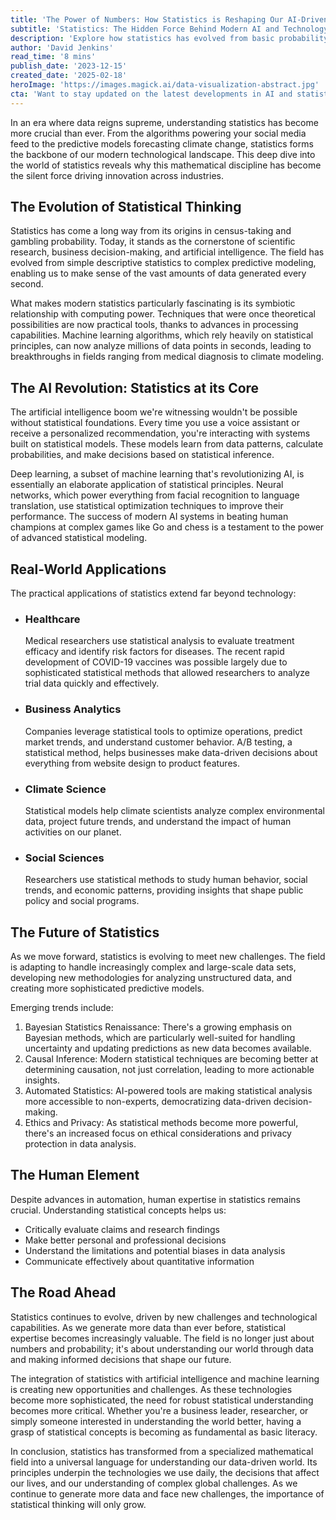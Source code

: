 ```yaml
---
title: 'The Power of Numbers: How Statistics is Reshaping Our AI-Driven World'
subtitle: 'Statistics: The Hidden Force Behind Modern AI and Technology'
description: 'Explore how statistics has evolved from basic probability to become the driving force behind AI, machine learning, and data-driven decision making across industries. Learn why statistical thinking is now as crucial as basic literacy in our technology-driven world.'
author: 'David Jenkins'
read_time: '8 mins'
publish_date: '2023-12-15'
created_date: '2025-02-18'
heroImage: 'https://images.magick.ai/data-visualization-abstract.jpg'
cta: 'Want to stay updated on the latest developments in AI and statistics? Follow us on LinkedIn for expert insights and analysis that will help you navigate the data-driven future.'
---
```


In an era where data reigns supreme, understanding statistics has become more crucial than ever. From the algorithms powering your social media feed to the predictive models forecasting climate change, statistics forms the backbone of our modern technological landscape. This deep dive into the world of statistics reveals why this mathematical discipline has become the silent force driving innovation across industries.

## The Evolution of Statistical Thinking

Statistics has come a long way from its origins in census-taking and gambling probability. Today, it stands as the cornerstone of scientific research, business decision-making, and artificial intelligence. The field has evolved from simple descriptive statistics to complex predictive modeling, enabling us to make sense of the vast amounts of data generated every second.

What makes modern statistics particularly fascinating is its symbiotic relationship with computing power. Techniques that were once theoretical possibilities are now practical tools, thanks to advances in processing capabilities. Machine learning algorithms, which rely heavily on statistical principles, can now analyze millions of data points in seconds, leading to breakthroughs in fields ranging from medical diagnosis to climate modeling.

## The AI Revolution: Statistics at its Core

The artificial intelligence boom we're witnessing wouldn't be possible without statistical foundations. Every time you use a voice assistant or receive a personalized recommendation, you're interacting with systems built on statistical models. These models learn from data patterns, calculate probabilities, and make decisions based on statistical inference.

Deep learning, a subset of machine learning that's revolutionizing AI, is essentially an elaborate application of statistical principles. Neural networks, which power everything from facial recognition to language translation, use statistical optimization techniques to improve their performance. The success of modern AI systems in beating human champions at complex games like Go and chess is a testament to the power of advanced statistical modeling.

## Real-World Applications

The practical applications of statistics extend far beyond technology:

- ### Healthcare
  Medical researchers use statistical analysis to evaluate treatment efficacy and identify risk factors for diseases. The recent rapid development of COVID-19 vaccines was possible largely due to sophisticated statistical methods that allowed researchers to analyze trial data quickly and effectively.

- ### Business Analytics
  Companies leverage statistical tools to optimize operations, predict market trends, and understand customer behavior. A/B testing, a statistical method, helps businesses make data-driven decisions about everything from website design to product features.

- ### Climate Science
  Statistical models help climate scientists analyze complex environmental data, project future trends, and understand the impact of human activities on our planet.

- ### Social Sciences
  Researchers use statistical methods to study human behavior, social trends, and economic patterns, providing insights that shape public policy and social programs.

## The Future of Statistics

As we move forward, statistics is evolving to meet new challenges. The field is adapting to handle increasingly complex and large-scale data sets, developing new methodologies for analyzing unstructured data, and creating more sophisticated predictive models.

Emerging trends include:

1. Bayesian Statistics Renaissance: There's a growing emphasis on Bayesian methods, which are particularly well-suited for handling uncertainty and updating predictions as new data becomes available.
2. Causal Inference: Modern statistical techniques are becoming better at determining causation, not just correlation, leading to more actionable insights.
3. Automated Statistics: AI-powered tools are making statistical analysis more accessible to non-experts, democratizing data-driven decision-making.
4. Ethics and Privacy: As statistical methods become more powerful, there's an increased focus on ethical considerations and privacy protection in data analysis.

## The Human Element

Despite advances in automation, human expertise in statistics remains crucial. Understanding statistical concepts helps us:

- Critically evaluate claims and research findings
- Make better personal and professional decisions
- Understand the limitations and potential biases in data analysis
- Communicate effectively about quantitative information

## The Road Ahead

Statistics continues to evolve, driven by new challenges and technological capabilities. As we generate more data than ever before, statistical expertise becomes increasingly valuable. The field is no longer just about numbers and probability; it's about understanding our world through data and making informed decisions that shape our future.

The integration of statistics with artificial intelligence and machine learning is creating new opportunities and challenges. As these technologies become more sophisticated, the need for robust statistical understanding becomes more critical. Whether you're a business leader, researcher, or simply someone interested in understanding the world better, having a grasp of statistical concepts is becoming as fundamental as basic literacy.

In conclusion, statistics has transformed from a specialized mathematical field into a universal language for understanding our data-driven world. Its principles underpin the technologies we use daily, the decisions that affect our lives, and our understanding of complex global challenges. As we continue to generate more data and face new challenges, the importance of statistical thinking will only grow.